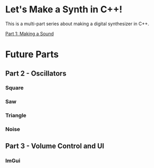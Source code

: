 # Let's Make a Synth in C++!

This is a multi-part series about making a digital synthesizer in C++.

[Part 1:  Making a Sound](part1_make_a_sound)

# Future Parts

## Part 2 - Oscillators

### Square
### Saw
### Triangle
### Noise

## Part 3 - Volume Control and UI

### ImGui

